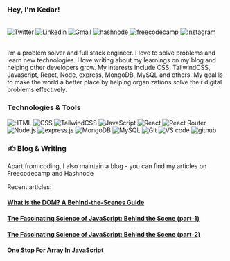 ### Hey, I'm Kedar!
<br />
<a href="https://twitter.com/Kedar__98"><img src="https://img.shields.io/badge/Twitter-1DA1F2?style=for-the-badge&logo=twitter&logoColor=white" alt="Twitter" /></a>
<a href="https://www.linkedin.com/in/kedar-makode-9833321ab/"><img src="https://img.shields.io/badge/LinkedIn-0077B5?style=for-the-badge&logo=linkedin&logoColor=white" alt="Linkedin" /></a>
<a href="mailto:kedarmakode1598@gmail.com"><img src="https://img.shields.io/badge/Gmail-D14836?style=for-the-badge&logo=gmail&logoColor=white" alt="Gmail" /></a>
<a href="https://kedar98.hashnode.dev/series/javascript-fundamentals"><img src="https://img.shields.io/badge/Hashnode-2962FF?style=for-the-badge&logo=hashnode&logoColor=white" alt="hashnode" /></a>
<a href="https://www.freecodecamp.org/news/author/kedar/"><img src="https://img.shields.io/badge/freecodecamp-27273D?style=for-the-badge&logo=freecodecamp&logoColor=white" alt="freecodecamp" /></a>
<a href=""><img src="https://img.shields.io/badge/Instagram-E4405F?style=for-the-badge&logo=instagram&logoColor=white" alt="Instagram" /></a>
<br />
<br />
<p>I’m a problem solver and full stack engineer. I love to solve problems and learn new technologies. I love writing about my learnings on my blog and helping other developers grow. My interests include  CSS, TailwindCSS, Javascript, React, Node, express, MongoDB, MySQL and others. My goal is to make the world a better place by helping organizations solve their digital problems effectively.</p>

### Technologies & Tools
<p>
<img src="https://img.shields.io/badge/HTML-239120?style=for-the-badge&logo=html5&logoColor=white" alt="HTML" />
<img src="https://img.shields.io/badge/CSS-239120?&style=for-the-badge&logo=css3&logoColor=white" alt="CSS" />
<img src="https://img.shields.io/badge/Tailwind_CSS-38B2AC?style=for-the-badge&logo=tailwind-css&logoColor=white" alt="TailwindCSS" />
<img src="https://img.shields.io/badge/JavaScript-F7DF1E?style=for-the-badge&logo=javascript&logoColor=black" alt="JavaScript" />
<img src="https://img.shields.io/badge/React-20232A?style=for-the-badge&logo=react&logoColor=61DAFB" alt="React" />
<img src="https://img.shields.io/badge/React_Router-CA4245?style=for-the-badge&logo=react-router&logoColor=white" alt="React Router" />
<img src="https://img.shields.io/badge/Node.js-43853D?style=for-the-badge&logo=node.js&logoColor=white" alt="Node.js" />
<img src="https://img.shields.io/badge/Express.js-404D59?style=for-the-badge" alt="express.js" />
<img src="https://img.shields.io/badge/MongoDB-4EA94B?style=for-the-badge&logo=mongodb&logoColor=white" alt="MongoDB" />
<img src="https://img.shields.io/badge/MySQL-00000F?style=for-the-badge&logo=mysql&logoColor=white" alt="MySQL" />
<img src="https://img.shields.io/badge/GIT-E44C30?style=for-the-badge&logo=git&logoColor=white" alt="Git" />
<img src="https://img.shields.io/badge/Visual_Studio_Code-0078D4?style=for-the-badge&logo=visual%20studio%20code&logoColor=white" alt="VS code" />
<img src="https://img.shields.io/badge/GitHub-100000?style=for-the-badge&logo=github&logoColor=white" alt="github" />
</p>

### ✍️ Blog & Writing

<p>Apart from coding, I also maintain a blog - you can find my articles on Freecodecamp and Hashnode</p>

Recent articles:
<h4><a href="https://www.freecodecamp.org/news/what-is-dom-in-javascript/">What is the DOM? A Behind-the-Scenes Guide<a/></h4>
<h4><a href="https://kedar98.hashnode.dev/the-fascinating-science-of-javascript-behind-the-scene-part-1">The Fascinating Science of JavaScript: Behind the Scene (part-1)<a/></h4>
<h4><a href="https://kedar98.hashnode.dev/the-fascinating-science-of-javascript-behind-the-scene-part-2">The Fascinating Science of JavaScript: Behind the Scene (part-2)<a/></h4>
<h4><a href="https://kedar98.hashnode.dev/one-stop-for-array-in-javascript">One Stop For Array In JavaScript<a/></h4>
